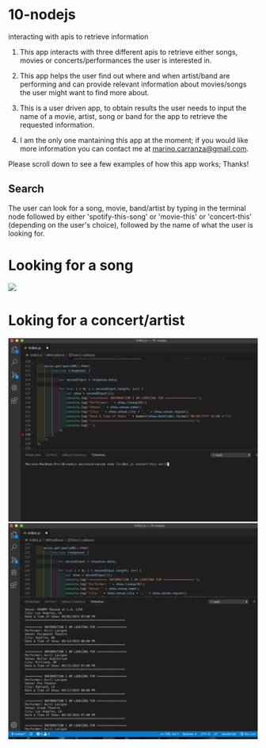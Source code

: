 # 10-nodejs
interacting with apis to retrieve information

1.  This app interacts with three different apis to retrieve either songs, movies or concerts/performances the user is interested in.

2.  This app helps the user find out where and when artist/band are performing and can provide relevant information about movies/songs the user might want to find more about.

3.  This is a user driven app, to obtain results the user needs to input the name of a movie, artist, song or band for the app to retrieve the requested information.

4.  I am the only one mantaining this app at the moment; if you would like more information you can contact me at marino.carranza@gmail.com.

Please scroll down to see a few examples of how this app works;  Thanks!

## Search

The user can look for a song, movie, band/artist by typing in the terminal node followed by either 'spotify-this-song' or 'movie-this' or 'concert-this' (depending on the user's choice), followed by the name of what the user is looking for.

# Looking for a song

<img src="assets/spotify-this-song.gif">

# Loking for a concert/artist
<img src="assets/concert-this search.png">
<img src="assets/concert-this result.png">

